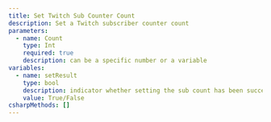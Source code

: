 ```yaml
---
title: Set Twitch Sub Counter Count
description: Set a Twitch subscriber counter count
parameters:
  - name: Count
    type: Int
    required: true
    description: can be a specific number or a variable
variables:
  - name: setResult
    type: bool
    description: indicator whether setting the sub count has been successful or not
    value: True/False
csharpMethods: []
---
```


